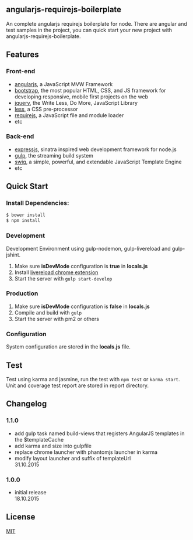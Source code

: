 ## angularjs-requirejs-boilerplate
An complete angularjs requirejs boilerplate for node. There are angular and test samples in the project,
you can quick start your new project with angularjs-requirejs-boilerplate.

## Features
### Front-end
  * [angularjs](http://angularjs.org/), a JavaScript MVW Framework
  * [bootstrap](http://getbootstrap.com/), the most popular HTML, CSS, and JS framework for developing responsive, mobile first projects on the web
  * [jquery](https://jquery.org/), the Write Less, Do More, JavaScript Library
  * [less](http://lesscss.org/), a CSS pre-processor
  * [requirejs](http://requirejs.org/), a JavaScript file and module loader
  * etc

### Back-end
  * [expressjs](http://expressjs.com/), sinatra inspired web development framework for node.js
  * [gulp](http://gulpjs.com/), the streaming build system
  * [swig](http://paularmstrong.github.io/swig/), a simple, powerful, and extendable JavaScript Template Engine
  * etc

## Quick Start
### Install Dependencies:
```bash
$ bower install
$ npm install
```

### Development
Development Environment using gulp-nodemon, gulp-livereload and gulp-jshint.
 1. Make sure <strong>isDevMode</strong> configuration is <strong>true</strong> in <strong>locals.js</strong>
 2. Install [livereload chrome extension](http://livereload.com/extensions/)
 3. Start the server with `gulp start-develop`

### Production
 1. Make sure <strong>isDevMode</strong> configuration is <strong>false</strong> in <strong>locals.js</strong>
 2. Compile and build with `gulp`
 3. Start the server with pm2 or others

### Configuration
System configuration are stored in the <strong>locals.js</strong> file.

## Test
Test using karma and jasmine, run the test with `npm test` or `karma start`. Unit and coverage test report are stored in report directory.

## Changelog
### 1.1.0
- add gulp task named build-views that registers AngularJS templates in the $templateCache
- add karma and size into gulpfile
- replace chrome launcher with phantomjs launcher in karma
- modify layout launcher and suffix of templateUrl<br>
31.10.2015

### 1.0.0
- initial release<br>
18.10.2015

## License

  [MIT](LICENSE)

